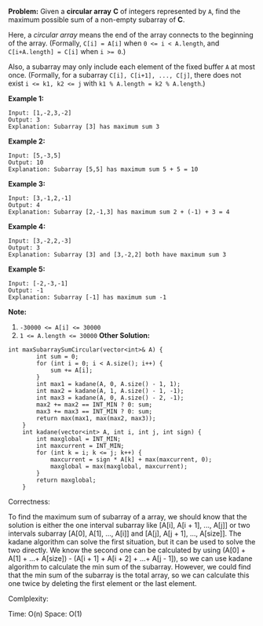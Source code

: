 **Problem:**
Given a **circular array** **C** of integers represented by `A`, find the maximum possible sum of a non-empty subarray of **C**.

Here, a *circular array* means the end of the array connects to the beginning of the array. (Formally, `C[i] = A[i]` when `0 <= i < A.length`, and `C[i+A.length] = C[i]` when `i >= 0`.)

Also, a subarray may only include each element of the fixed buffer `A` at most once. (Formally, for a subarray `C[i], C[i+1], ..., C[j]`, there does not exist `i <= k1, k2 <= j` with `k1 % A.length = k2 % A.length`.)

 

**Example 1:**

```
Input: [1,-2,3,-2]
Output: 3
Explanation: Subarray [3] has maximum sum 3
```

**Example 2:**

```
Input: [5,-3,5]
Output: 10
Explanation: Subarray [5,5] has maximum sum 5 + 5 = 10
```

**Example 3:**

```
Input: [3,-1,2,-1]
Output: 4
Explanation: Subarray [2,-1,3] has maximum sum 2 + (-1) + 3 = 4
```

**Example 4:**

```
Input: [3,-2,2,-3]
Output: 3
Explanation: Subarray [3] and [3,-2,2] both have maximum sum 3
```

**Example 5:**

```
Input: [-2,-3,-1]
Output: -1
Explanation: Subarray [-1] has maximum sum -1
```

 

**Note:**

1. `-30000 <= A[i] <= 30000`
2. `1 <= A.length <= 30000`
**Other Solution:**
```
int maxSubarraySumCircular(vector<int>& A) {
        int sum = 0;
        for (int i = 0; i < A.size(); i++) {
            sum += A[i];
        }
        int max1 = kadane(A, 0, A.size() - 1, 1);
        int max2 = kadane(A, 1, A.size() - 1, -1);
        int max3 = kadane(A, 0, A.size() - 2, -1);
        max2 += max2 == INT_MIN ? 0: sum;
        max3 += max3 == INT_MIN ? 0: sum;
        return max(max1, max(max2, max3));
    }
    int kadane(vector<int> A, int i, int j, int sign) {
        int maxglobal = INT_MIN;
        int maxcurrent = INT_MIN;
        for (int k = i; k <= j; k++) {
            maxcurrent = sign * A[k] + max(maxcurrent, 0);
            maxglobal = max(maxglobal, maxcurrent);
        }
        return maxglobal;
    }
```
Correctness:

To find the maximum sum of subarray of a array, we should know that the solution is either the one interval subarray like [A[i], A[i + 1], ..., A[j]] or two intervals subarray [A[0], A[1], ..., A[i]] and [A[j], A[j + 1], ..., A[size]]. The kadane algorithm can solve the first situation, but it can be used to solve the two directly. We know the second one can be calculated by using (A[0] + A[1] + ...+ A[size]) - (A[i + 1] + A[i + 2] + ...+ A[j - 1]), so we can use kadane algorithm to calculate the min sum of the subarray. However, we could find that the min sum of the subarray is the total array, so we can calculate this one twice by deleting the first element or the last element.

Comlplexity:

Time: O(n)
Space: O(1)